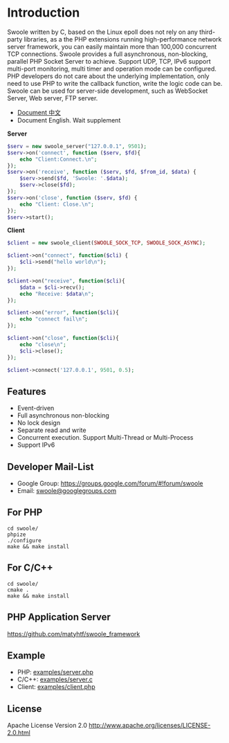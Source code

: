Introduction
==========

Swoole written by C, based on the Linux epoll does not rely on any third-party libraries, as a the PHP extensions running high-performance network server framework, you can easily maintain more than 100,000 concurrent TCP connections. Swoole provides a full asynchronous, non-blocking, parallel PHP Socket Server to achieve. Support UDP, TCP, IPv6 support multi-port monitoring, multi timer and operation mode can be configured.
PHP developers do not care about the underlying implementation, only need to use PHP to write the callback function, write the logic code can be. Swoole can be used for server-side development, such as WebSocket Server, Web server, FTP server.

* [Document 中文](http://www.swoole.com/wiki/index/) 
* Document English. Wait supplement

__Server__
```php
$serv = new swoole_server("127.0.0.1", 9501);
$serv->on('connect', function ($serv, $fd){
 	echo "Client:Connect.\n";
});
$serv->on('receive', function ($serv, $fd, $from_id, $data) {
	$serv->send($fd, 'Swoole: '.$data);
    $serv->close($fd);
});
$serv->on('close', function ($serv, $fd) {
 	echo "Client: Close.\n";
});
$serv->start();
```
__Client__
```php
$client = new swoole_client(SWOOLE_SOCK_TCP, SWOOLE_SOCK_ASYNC);

$client->on("connect", function($cli) {
    $cli->send("hello world\n");
});

$client->on("receive", function($cli){
    $data = $cli->recv();
    echo "Receive: $data\n";
});

$client->on("error", function($cli){
    echo "connect fail\n";
});

$client->on("close", function($cli){
    echo "close\n";
    $cli->close();
});

$client->connect('127.0.0.1', 9501, 0.5);
```

Features
-----

* Event-driven
* Full asynchronous non-blocking
* No lock design
* Separate read and write
* Concurrent execution. Support Multi-Thread or Multi-Process
* Support IPv6

Developer Mail-List
-----
* Google Group: <https://groups.google.com/forum/#!forum/swoole>  
* Email: <swoole@googlegroups.com>


For PHP
-----
```shell
cd swoole/
phpize
./configure
make && make install
```

For C/C++
-----
```shell
cd swoole/
cmake .
make && make install
```

PHP Application Server
-----
https://github.com/matyhtf/swoole_framework

Example
-----
* PHP: [examples/server.php](examples/server.php)
* C/C++: [examples/server.c](examples/server.c)
* Client: [examples/client.php](examples/client.php)

License
-----
Apache License Version 2.0 <http://www.apache.org/licenses/LICENSE-2.0.html>




